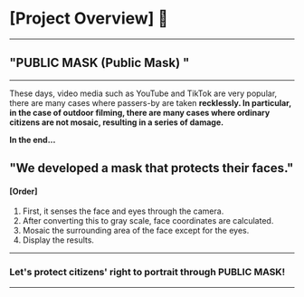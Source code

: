 # [Project Overview] 👋

---
## "PUBLIC MASK (Public Mask) "
---




These days, video media such as YouTube and TikTok are very popular, there are many cases where passers-by are taken **recklessly.
In particular, in the case of outdoor filming, there are many cases where ordinary citizens are not mosaic, resulting in a series of damage.**

**In the end...**




## "We developed a mask that protects their faces."



#### [Order]
1. First, it senses the face and eyes through the camera.
2. After converting this to gray scale, face coordinates are calculated.
3. Mosaic the surrounding area of the face except for the eyes.
4. Display the results.
---




### Let's protect citizens' right to portrait through PUBLIC MASK!

---
